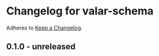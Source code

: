# Changelog for valar-schema

Adheres to [Keep a Changelog](https://keepachangelog.com/en/1.0.0/).

## 0.1.0 - unreleased
